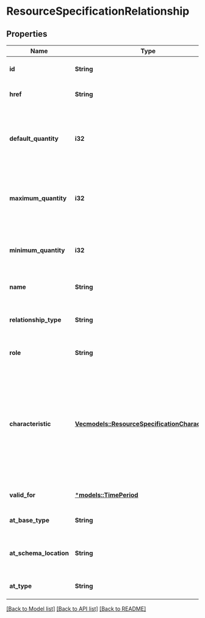 # ResourceSpecificationRelationship

## Properties
Name | Type | Description | Notes
------------ | ------------- | ------------- | -------------
**id** | **String** | Unique identifier of target ResourceSpecification | [optional] [default to None]
**href** | **String** | Reference of the target ResourceSpecification | [optional] [default to None]
**default_quantity** | **i32** | The default number of the related resource that should be instantiated, for example a rack would typically have 4 cards, although it could support more. | [optional] [default to None]
**maximum_quantity** | **i32** | The maximum number of the related resource that should be instantiated, for example a rack supports a maximum of 16 cards | [optional] [default to None]
**minimum_quantity** | **i32** | The minimum number of the related resource that should be instantiated, for example a rack must have at least 1 card | [optional] [default to None]
**name** | **String** | The name given to the target resource specification instance | [optional] [default to None]
**relationship_type** | **String** | Type of relationship such as migration, substitution, dependency, exclusivity | [optional] [default to None]
**role** | **String** | The association role for this resource specification | [optional] [default to None]
**characteristic** | [**Vec<models::ResourceSpecificationCharacteristic>**](ResourceSpecificationCharacteristic.md) | A characteristic that refines the relationship. For example, consider the relationship between a slot and a card. For a half-height card it is important to know the position at which the card is inserted, so a characteristic Position might be defined on the relationship to allow capturing of this in the inventory | [optional] [default to None]
**valid_for** | [***models::TimePeriod**](TimePeriod.md) |  | [optional] [default to None]
**at_base_type** | **String** | When sub-classing, this defines the super-class | [optional] [default to None]
**at_schema_location** | **String** | A URI to a JSON-Schema file that defines additional attributes and relationships | [optional] [default to None]
**at_type** | **String** | When sub-classing, this defines the sub-class Extensible name | [optional] [default to None]

[[Back to Model list]](../README.md#documentation-for-models) [[Back to API list]](../README.md#documentation-for-api-endpoints) [[Back to README]](../README.md)


